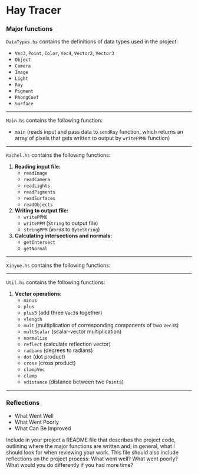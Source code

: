 # Hay Tracer

### Major functions
`DataTypes.hs` contains the definitions of data types used in the project:
- `Vec3`, `Point`, `Color`, `Vec4`, `Vector2`, `Vector3`
- `Object`
- `Camera`
- `Image`
- `Light`
- `Ray`
- `Pigment`
- `PhongCoef`
- `Surface`

---

`Main.hs` contains the following function:
- `main` (reads input and pass data to `sendRay` function, which returns an array of pixels that gets
  written to output by `writePPM6` function)

---

`Rachel.hs` contains the following functions:
1. **Reading input file:**
   - `readImage`
   - `readCamera`
   - `readLights`
   - `readPigments`
   - `readSurfaces`
   - `readObjects`
2. **Writing to output file:**
   - `writePPM6`
   - `writePPM` (`String` to output file)
   - `stringPPM` (`Word8` to `ByteString`)
3. **Calculating intersections and normals:**
   - `getIntersect`
   - `getNormal`

---

`Xinyue.hs` contains the following functions:


---

`Util.hs` contains the following functions:
1. **Vector operations:**
   - `minus`
   - `plus`
   - `plus3` (add three `Vec3`s together)
   - `vlength`
   - `mult` (multiplication of corresponding components of two `Vec3`s)
   - `multScalar` (scalar-vector multiplication)
   - `normalize`
   - `reflect` (calculate reflection vector)
   - `radians` (degrees to radians)
   - `dot` (dot product)
   - `cross` (cross product)
   - `clampVec`
   - `clamp`
   - `vdistance` (distance between two `Point`s)

---

### Reflections
- What Went Well
- What Went Poorly
- What Can Be Improved



Include in your project a README file that describes the project code, outlining where the major functions are written and, in general, what I should look for when reviewing your work. This file should also include reflections on the project process: What went well? What went poorly? What would you do differently if you had more time?

